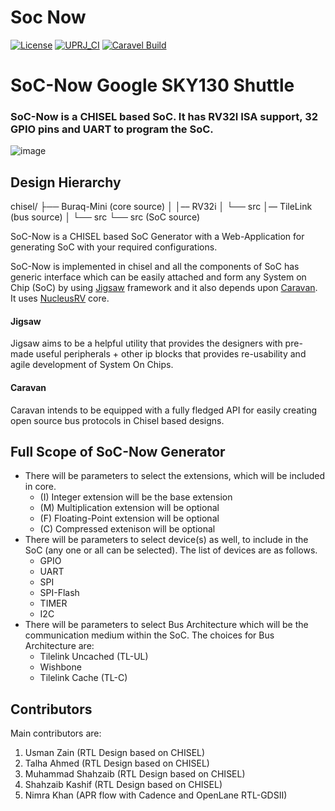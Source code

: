 # Soc Now 

[![License](https://img.shields.io/badge/License-Apache%202.0-blue.svg)](https://opensource.org/licenses/Apache-2.0) [![UPRJ_CI](https://github.com/efabless/caravel_project_example/actions/workflows/user_project_ci.yml/badge.svg)](https://github.com/efabless/caravel_project_example/actions/workflows/user_project_ci.yml) [![Caravel Build](https://github.com/efabless/caravel_project_example/actions/workflows/caravel_build.yml/badge.svg)](https://github.com/efabless/caravel_project_example/actions/workflows/caravel_build.yml)

# SoC-Now Google SKY130 Shuttle
### SoC-Now is a CHISEL based SoC. It has RV32I ISA support, 32 GPIO pins and UART to program the SoC. 
![image](https://user-images.githubusercontent.com/52505840/172834779-152d220e-06a2-4419-8650-636f324d3d3a.png)

## Design Hierarchy
chisel/
├── Buraq-Mini (core source)
│   │–– RV32i
│       └── src
│–– TileLink  (bus source)
│   └── src
└── src (SoC source)

SoC-Now is a CHISEL based SoC Generator with a Web-Application for generating SoC with your required configurations.

SoC-Now is implemented in chisel and all the components of SoC has generic interface which can be easily attached and form any System on Chip (SoC) by using [Jigsaw](https://github.com/talha-ahmed-1/jigsaw) framework and it also depends upon [Caravan](https://github.com/merledu/caravan). It uses [NucleusRV](https://github.com/merledu/nucleusrv) core.

#### Jigsaw
Jigsaw aims to be a helpful utility that provides the designers with pre-made useful peripherals + other ip blocks that provides re-usability and agile development of System On Chips.

#### Caravan
Caravan intends to be equipped with a fully fledged API for easily creating open source bus protocols in Chisel based designs.

## Full Scope of SoC-Now Generator
- There will be parameters to select the extensions, which will be included in core.
    - (I) Integer extension will be the base extension
    - (M) Multiplication extension will be optional
    - (F) Floating-Point extension will be optional
    - (C) Compressed extenison will be optional
- There will be parameters to select device(s) as well, to include in the SoC (any one or all can be selected). The list of devices are as follows.
    - GPIO
    - UART
    - SPI
    - SPI-Flash
    - TIMER
    - I2C
- There will be parameters to select Bus Architecture which will be the communication medium within the SoC. The choices for Bus Architecture are:
    - Tilelink Uncached (TL-UL)
    - Wishbone
    - Tilelink Cache (TL-C)

## Contributors
Main contributors are:
1. Usman Zain (RTL Design based on CHISEL)
2. Talha Ahmed (RTL Design based on CHISEL)
3. Muhammad Shahzaib (RTL Design based on CHISEL)
4. Shahzaib Kashif (RTL Design based on CHISEL)
5. Nimra Khan (APR flow with Cadence and OpenLane RTL-GDSII)
